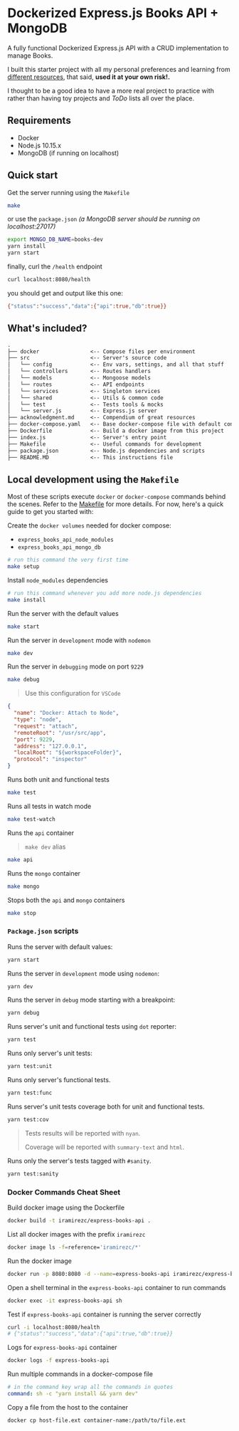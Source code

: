 # Dockerized Express.js Books API + MongoDB

A fully functional Dockerized Express.js API with a CRUD implementation to manage Books.

I built this starter project with all my personal preferences and learning from [different resources](./acknowledgment.md), that said, **used it at your own risk!.**

I thought to be a good idea to have a more real project to practice with rather than having toy projects and *ToDo* lists all over the place.

## Requirements

* Docker
* Node.js 10.15.x
* MongoDB (if running on localhost)

## Quick start

Get the server running using the `Makefile`

```sh
make
```

or use the `package.json` *(a MongoDB server should be running on localhost:27017)*

```sh
export MONGO_DB_NAME=books-dev
yarn install
yarn start
```

finally, curl the `/health` endpoint

```sh
curl localhost:8080/health
```

you should get and output like this one:

```sh
{"status":"success","data":{"api":true,"db":true}}
```

## What's included?

```txt
.
├── docker                <-- Compose files per environment
├── src                   <-- Server's source code
│   └── config            <-- Env vars, settings, and all that stuff
│   └── controllers       <-- Routes handlers
│   └── models            <-- Mongoose models
│   └── routes            <-- API endpoints
│   └── services          <-- Singleton services
│   └── shared            <-- Utils & common code
│   └── test              <-- Tests tools & mocks
│   └── server.js         <-- Express.js server
├── acknowledgment.md     <-- Compendium of great resources
├── docker-compose.yaml   <-- Base docker-compose file with default configuration
├── Dockerfile            <-- Build a docker image from this project
├── index.js              <-- Server's entry point
├── Makefile              <-- Useful commands for development
├── package.json          <-- Node.js dependencies and scripts
├── README.MD             <-- This instructions file
```

## Local development using the `Makefile`

Most of these scripts execute `docker` or  `docker-compose` commands behind the scenes. Refer to the [Makefile](./Makefile) for more details. For now, here's a quick guide to get you started with:

Create the `docker volumes` needed for docker compose:

* `express_books_api_node_modules`
* `express_books_api_mongo_db`

```sh
# run this command the very first time
make setup
```

Install `node_modules` dependencies

```sh
# run this command whenever you add more node.js dependencies
make install
```

Run the server with the default values

```sh
make start
```

Run the server in `development` mode with `nodemon`

```sh
make dev
```

Run the server in `debugging` mode on port `9229`

```sh
make debug
```

> Use this configuration for `VSCode`

```json
{
  "name": "Docker: Attach to Node",
  "type": "node",
  "request": "attach",
  "remoteRoot": "/usr/src/app",
  "port": 9229,
  "address": "127.0.0.1",
  "localRoot": "${workspaceFolder}",
  "protocol": "inspector"
}
```

Runs both unit and functional tests

```sh
make test
```

Runs all tests in watch mode

```sh
make test-watch
```

Runs the `api` container

> `make dev` alias

```sh
make api
```

Runs the `mongo` container

```sh
make mongo
```

Stops both the `api` and `mongo` containers

```sh
make stop
```

### `Package.json` scripts

Runs the server with default values:

```sh
yarn start
```

Runs the server in `development` mode using `nodemon`:

```sh
yarn dev
```

Runs the server in `debug` mode starting with a breakpoint:

```sh
yarn debug
```

Runs server's unit and functional tests using `dot` reporter:

```sh
yarn test
```

Runs only server's unit tests:

```sh
yarn test:unit
```

Runs only server's functional tests.

```sh
yarn test:func
```

Runs server's unit tests coverage both for unit and functional tests.

```sh
yarn test:cov
```

> Tests results will be reported with `nyan`.
>
> Coverage will be reported with `summary-text` and `html`.

Runs only the server's tests tagged with `#sanity`.

```sh
yarn test:sanity
```

### Docker Commands Cheat Sheet

Build docker image using the Dockerfile

```sh
docker build -t iramirezc/express-books-api .
```

List all docker images with the prefix `iramirezc`

```sh
docker image ls -f=reference='iramirezc/*'
```

Run the docker image

```sh
docker run -p 8080:8080 -d --name=express-books-api iramirezc/express-books-api
```

Open a shell terminal in the `express-books-api` container to run commands

```sh
docker exec -it express-books-api sh
```

Test if `express-books-api` container is running the server correctly

```sh
curl -i localhost:8080/health
# {"status":"success","data":{"api":true,"db":true}}
```

Logs for `express-books-api` container

```sh
docker logs -f express-books-api
```

Run multiple commands in a docker-compose file

```yaml
# in the command key wrap all the commands in quotes
command: sh -c "yarn install && yarn dev"
```

Copy a file from the host to the container

```sh
docker cp host-file.ext container-name:/path/to/file.ext
```
